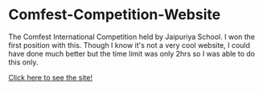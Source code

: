 # Comfest-Competition-Website
 The Comfest International Competition held by Jaipuriya School. I won the first position with this.
 Though I know it's not a very cool website, I could have done much better but the time limit was only 2hrs so I was able to do this only.

[Click here to see the site!](https://parjanya-kumar-arya-github.github.io/Comfest/)
